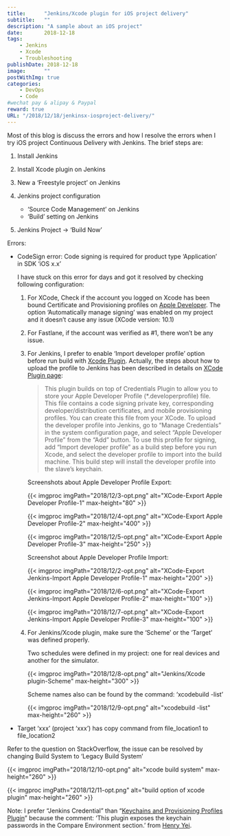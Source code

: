 ```yaml
---
title:      "Jenkins/Xcode plugin for iOS project delivery"
subtitle:   ""
description: "A sample about an iOS project"
date:       2018-12-18
tags:
    - Jenkins
    - Xcode
    - Troubleshooting
publishDate: 2018-12-18
image:      ""
postWithImg: true
categories:
    - DevOps
    - Code
#wechat pay & alipay & Paypal
reward: true
URL: "/2018/12/18/jenkinsx-iosproject-delivery/"
---
```

Most of this blog is discuss the errors and how I resolve the errors when I try iOS project Continuous Delivery with Jenkins. The brief steps are:

1. Install Jenkins
2. Install Xcode plugin on Jenkins
3. New a ‘Freestyle project’ on Jenkins
4. Jenkins project configuration

    - ‘Source Code Management’ on Jenkins
    - ‘Build’ setting on Jenkins
5. Jenkins Project -> ‘Build Now’

Errors:

+ CodeSign error: Code signing is required for product type ‘Application’ in SDK ‘iOS x.x’

    I have stuck on this error for days and got it resolved by checking following configuration:

    1. For XCode, Check if the account you logged on Xcode has been bound Certificate and Provisioning profiles on [Apple Developer](https://idmsa.apple.com/IDMSWebAuth/signin?appIdKey=891bd3417a7776362562d2197f89480a8547b108fd934911bcbea0110d07f757&path=%2Faccount%2F&rv=1). The option ‘Automatically manage signing’ was enabled on my project and it doesn’t cause any issue (XCode version: 10.1)
    2. For Fastlane, if the account was verified as #1, there won’t be any issue.
    3. For Jenkins,  I prefer to enable ‘Import developer profile’ option before run build with [Xcode Plugin](https://wiki.jenkins-ci.org/display/JENKINS/Xcode+Plugin). Actually, the steps about how to upload the profile to Jenkins has been described in details on [XCode Plugin page](https://wiki.jenkins.io/display/JENKINS/Xcode+Plugin#XcodePlugin-Signing):

        > This plugin builds on top of Credentials Plugin to allow you to store your Apple Developer Profile (*.developerprofile) file. This file contains a code signing private key, corresponding developer/distribution certificates, and mobile provisioning profiles. You can create this file from your XCode. To upload the developer profile into Jenkins, go to “Manage Credentials” in the system configuration page, and select “Apple Developer Profile” from the “Add” button.  To use this profile for signing, add “Import developer profile” as a build step before you run Xcode, and select the developer profile to import into the build machine. This build step will install the developer profile into the slave’s keychain.

        Screenshots about Apple Developer Profile Export:

        {{< imgproc imgPath="2018/12/3-opt.png" alt="XCode-Export Apple Developer Profile-1" max-height="80" >}}

        {{< imgproc imgPath="2018/12/4-opt.png" alt="XCode-Export Apple Developer Profile-2" max-height="400" >}}

        {{< imgproc imgPath="2018/12/5-opt.png" alt="XCode-Export Apple Developer Profile-3" max-height="250" >}}

        Screenshot about Apple Developer Profile Import:

        {{< imgproc imgPath="2018/12/2-opt.png" alt="XCode-Export Jenkins-Import Apple Developer Profile-1" max-height="200" >}}

        {{< imgproc imgPath="2018/12/6-opt.png" alt="XCode-Export Jenkins-Import Apple Developer Profile-2" max-height="100" >}}

        {{< imgproc imgPath="2018/12/7-opt.png" alt="XCode-Export Jenkins-Import Apple Developer Profile-3" max-height="100" >}}

    4. For Jenkins/Xcode plugin, make sure the ‘Scheme’ or the ‘Target’ was defined properly.

        Two schedules were defined in my project: one for real devices and another for the simulator.

        {{< imgproc imgPath="2018/12/8-opt.png" alt="Jenkins/Xcode plugin-Scheme" max-height="300" >}}

        Scheme names also can be found by the command: ‘xcodebuild -list’

        {{< imgproc imgPath="2018/12/9-opt.png" alt="xcodebuild -list" max-height="260" >}}

+ Target ‘xxx’ (project ‘xxx’) has copy command from file_location1 to file_location2

Refer to the question on StackOverflow, the issue can be resolved by changing Build System to ‘Legacy Build System’

{{< imgproc imgPath="2018/12/10-opt.png" alt="xcode build system" max-height="260" >}}

{{< imgproc imgPath="2018/12/11-opt.png" alt="build option of xcode plugin" max-height="260" >}}

Note: I prefer “Jenkins Credential” than “[Keychains and Provisioning Profiles Plugin](https://wiki.jenkins.io/display/JENKINS/Keychains+and+Provisioning+Profiles+Plugin)” because the comment: ‘This plugin exposes the keychain passwords in the Compare Environment section.’ from [Henry Yei](https://wiki.jenkins.io/display/~hyei).
